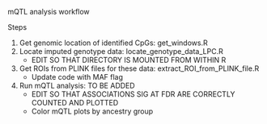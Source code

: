mQTL analysis workflow

Steps
1) Get genomic location of identified CpGs: get_windows.R
2) Locate imputed genotype data: locate_genotype_data_LPC.R
     - EDIT SO THAT DIRECTORY IS MOUNTED FROM WITHIN R
3) Get ROIs from PLINK files for these data: extract_ROI_from_PLINK_file.R
     - Update code with MAF flag
4) Run mQTL analysis: TO BE ADDED
     - EDIT SO THAT ASSOCIATIONS SIG AT FDR ARE CORRECTLY COUNTED AND PLOTTED
     - Color mQTL plots by ancestry group
